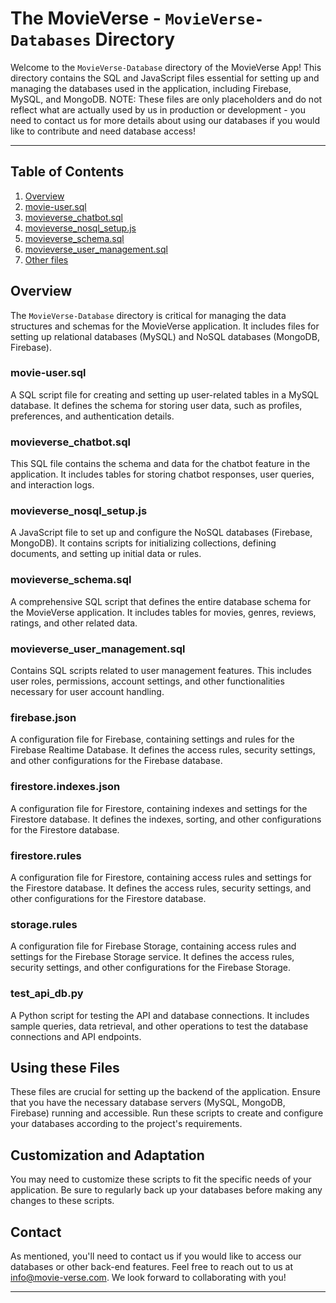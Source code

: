 # The MovieVerse - `MovieVerse-Databases` Directory

Welcome to the `MovieVerse-Database` directory of the MovieVerse App! This directory contains the SQL and JavaScript files essential for setting up and managing the databases used in the application, including Firebase, MySQL, and MongoDB. NOTE: These files are only placeholders and do not reflect what are actually used by us in production or development - you need to contact us for more details about using our databases if you would like to contribute and need database access!

---

## Table of Contents

1. [Overview](#overview)
2. [movie-user.sql](#movie-user.sql)
3. [movieverse_chatbot.sql](#movieverse_chatbot.sql)
4. [movieverse_nosql_setup.js](#movieverse_nosql_setup.js)
5. [movieverse_schema.sql](#movieverse_schema.sql)
6. [movieverse_user_management.sql](#movieverse_user_management.sql)
7. [Other files](#other-files)

## Overview

The `MovieVerse-Database` directory is critical for managing the data structures and schemas for the MovieVerse application. It includes files for setting up relational databases (MySQL) and NoSQL databases (MongoDB, Firebase).

### movie-user.sql

A SQL script file for creating and setting up user-related tables in a MySQL database. It defines the schema for storing user data, such as profiles, preferences, and authentication details.

### movieverse_chatbot.sql

This SQL file contains the schema and data for the chatbot feature in the application. It includes tables for storing chatbot responses, user queries, and interaction logs.

### movieverse_nosql_setup.js

A JavaScript file to set up and configure the NoSQL databases (Firebase, MongoDB). It contains scripts for initializing collections, defining documents, and setting up initial data or rules.

### movieverse_schema.sql

A comprehensive SQL script that defines the entire database schema for the MovieVerse application. It includes tables for movies, genres, reviews, ratings, and other related data.

### movieverse_user_management.sql

Contains SQL scripts related to user management features. This includes user roles, permissions, account settings, and other functionalities necessary for user account handling.

### firebase.json

A configuration file for Firebase, containing settings and rules for the Firebase Realtime Database. It defines the access rules, security settings, and other configurations for the Firebase database.

### firestore.indexes.json

A configuration file for Firestore, containing indexes and settings for the Firestore database. It defines the indexes, sorting, and other configurations for the Firestore database.

### firestore.rules

A configuration file for Firestore, containing access rules and settings for the Firestore database. It defines the access rules, security settings, and other configurations for the Firestore database.

### storage.rules

A configuration file for Firebase Storage, containing access rules and settings for the Firebase Storage service. It defines the access rules, security settings, and other configurations for the Firebase Storage.

### test_api_db.py

A Python script for testing the API and database connections. It includes sample queries, data retrieval, and other operations to test the database connections and API endpoints.

## Using these Files

These files are crucial for setting up the backend of the application. Ensure that you have the necessary database servers (MySQL, MongoDB, Firebase) running and accessible. Run these scripts to create and configure your databases according to the project's requirements.

## Customization and Adaptation

You may need to customize these scripts to fit the specific needs of your application. Be sure to regularly back up your databases before making any changes to these scripts.

## Contact

As mentioned, you'll need to contact us if you would like to access our databases or other back-end features. Feel free to reach out to us at [info@movie-verse.com](info@movie-verse.com). We look forward to collaborating with you!

---

